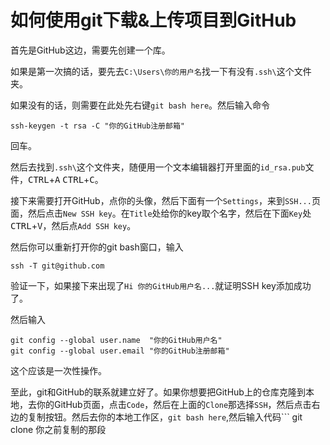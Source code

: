 # 如何使用git下载&上传项目到GitHub

首先是GitHub这边，需要先创建一个库。

如果是第一次搞的话，要先去`C:\Users\你的用户名`找一下有没有`.ssh\`这个文件夹。

如果没有的话，则需要在此处先右键`git bash here`。然后输入命令
```
ssh-keygen -t rsa -C "你的GitHub注册邮箱"
```
回车。

然后去找到`.ssh\`这个文件夹，随便用一个文本编辑器打开里面的`id_rsa.pub`文件，<kbd>CTRL</kbd>+<kbd>A</kbd> <kbd>CTRL</kbd>+<kbd>C</kbd>。

接下来需要打开GitHub，点你的头像，然后下面有一个`Settings`，来到`SSH...`页面，然后点击`New SSH key`。在`Title`处给你的key取个名字，然后在下面`Key`处<kbd>CTRL</kbd>+<kbd>V</kbd>，然后点`Add SSH key`。

然后你可以重新打开你的git bash窗口，输入
```
ssh -T git@github.com
```
验证一下，如果接下来出现了`Hi 你的GitHub用户名...`就证明SSH key添加成功了。

然后输入
```
git config --global user.name  "你的GitHub用户名" 
git config --global user.email "你的GitHub注册邮箱"
```
这个应该是一次性操作。

至此，git和GitHub的联系就建立好了。如果你想要把GitHub上的仓库克隆到本地，去你的GitHub页面，点击`Code`，然后在上面的`Clone`那选择`SSH`，然后点击右边的复制按钮。然后去你的本地工作区，`git bash here`,然后输入代码```
git clone 你之前复制的那段
```


